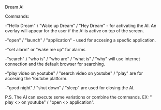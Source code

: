 Dream AI

Commands:

-"Hello Dream" / "Wake up Dream" / "Hey Dream" - for activating the AI. An overlay will appear for the user if the AI is active on top of the screen.

-"open" / "launch" / "application" - used for accesing a specfic application.

-"set alarm" or "wake me up" for alarms.

-"search" / "who is" / "who are" / "what is" / "why" will use internet connection and the default browser for searching.

-"play video on youtube" / "search video on youtube" / "play" are for accesing the Youtube platform.

-"good night" / "shut down" / "sleep" are used for closing the AI.

P.S. The AI can execute some variations or combine the commands. EX: " play <<name of video>> on youtube" / "open <<name of app>> application".
